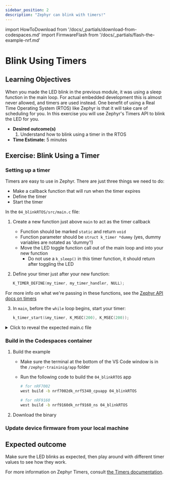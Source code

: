 ```yaml
---
sidebar_position: 2
description: "Zephyr can blink with timers!"
---
```


import HowToDownload from '/docs/\_partials/download-from-codespaces.md'
import FirmwareFlash from '/docs/\_partials/flash-the-example-nrf.md'

# Blink Using Timers

## Learning Objectives

When you made the LED blink in the previous module, it was using a sleep
function in the main loop. For actual embedded development this is almost never
allowed, and timers are used instead. One benefit of using a Real Time Operating
System (RTOS) like Zephyr is that it will take care of scheduling for you. In
this exercise you will use Zephyr's Timers API to blink the LED for you.

* **Desired outcome(s)**
    1. Understand how to blink using a timer in the RTOS
* **Time Estimate:** 5 minutes

## Exercise: Blink Using a Timer

### Setting up a timer

Timers are easy to use in Zephyr. There are just three things we need to do:

* Make a callback function that will run when the timer expires
* Define the timer
* Start the timer

In the `04_blinkRTOS/src/main.c` file:

1. Create a new function just above `main` to act as the timer callback
    * Function should be marked `static` and return `void`
    * Function parameter should be `struct k_timer *dummy` (yes, dummy variables are notated as 'dummy'!)
    * Move the LED toggle function call out of the main loop and into your new
      function
      * Do not use a `k_sleep()` in this timer function, it should return after
        toggling the LED
2. Define your timer just after your new function:

    ```c
    K_TIMER_DEFINE(my_timer, my_timer_handler, NULL);
    ```
  For more info on what we're passing in these functions, see the [Zephyr API docs on timers](https://docs.zephyrproject.org/apidoc/latest/group__timer__apis.html)

3. In `main`, before the `while` loop begins, start your timer:

    ```c
    k_timer_start(&my_timer, K_MSEC(200), K_MSEC(200));
    ```

<details><summary>Click to reveal the expected main.c file</summary>

```c excerpts from main.c
static void my_timer_handler(struct k_timer *dummy) {
	gpio_pin_toggle_dt(&led);
}

K_TIMER_DEFINE(my_timer, my_timer_handler, NULL);

void main(void)
{
	int ret;

	if (!device_is_ready(led.port)) {
		return;
	}

	ret = gpio_pin_configure_dt(&led, GPIO_OUTPUT_ACTIVE);
	if (ret < 0) {
		return;
	}

	k_timer_start(&my_timer, K_MSEC(200), K_MSEC(200));

	while (1) {
		k_msleep(SLEEP_TIME_MS);
	}
}
```

When starting the timer, there are two time values. The first is how long to
wait before the first timer expiry. The second is the time to wait before each
subsequent expiry. So you could wait `K_SECONDS(5)` at the beginning, and then
set the blink rate to `K_MSEC(500)`. You can also do a one-shot timer by setting
the second value to `K_NO_WAIT`.

</details>

### Build in the Codespaces container

1. Build the example

    * Make sure the terminal at the bottom of the VS Code window is in the
      `/zephyr-traininig/app` folder
    * Run the following code to build the `04_blinkRTOS` app

        ```bash
        # for nRF7002
        west build -b nrf7002dk_nrf5340_cpuapp 04_blinkRTOS

        # for nRF9160
        west build -b nrf9160dk_nrf9160_ns 04_blinkRTOS
        ```

2. Download the binary

    <HowToDownload/>

### Update device firmware from your local machine

<FirmwareFlash/>

## Expected outcome

Make sure the LED blinks as expected, then play around with different timer
values to see how they work.

For more information on Zephyr Timers, consult [the Timers
documentation](https://docs.zephyrproject.org/latest/kernel/services/timing/timers.html).
